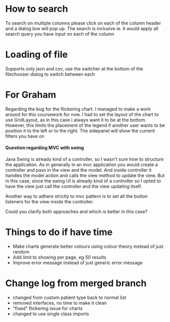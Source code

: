 # How to search
To search on multiple columns please click on each of the column header and a dialog box will pop up.
The search is inclusive ie. it would apply all search query you have input on each of the column

# Loading of file
Supports only json and csv, use the switcher at the bottom of the filechooser dialog to switch between each

# For Graham
Regarding the bug for the flickering chart. I managed to make a work around for this coursework for now.
I had to set the layout of the chart to use GridLayout, as in this case i always want it to be at the bottom.
However, this limits the placement of the legend if another user wants to be position it to the left or to the right.
The sidepanel will show the current filters you have on

#### Question regarding MVC with swing
Java Swing is already kind of a controller, so I wasn't sure how to structure the application.
As in generally in an mvc application you would create a controller and pass in the view and the model.
And inside controller it handles the model action and calls the view method to update the view. But in this case, since
the swing UI is already kind of a controller so I opted to have the view just call the controller and the view updating itself.

Another way to adhere strictly to mvc pattern is to set all the button listeners for the view inside the controller.

Could you clarify both approaches and which is better in this case?

# Things to do if have time

- Make charts generate better colours using colour theory instead of just random</li>
- Add limit to showing per page, eg 50 results
- Improve error message instead of just generic error message

# Change log from merged branch

+ changed from custom patient type back to normal list
+ removed interfaces, no time to make it clean
+ "fixed" flickering issue for charts
+ changed to use single class imports
